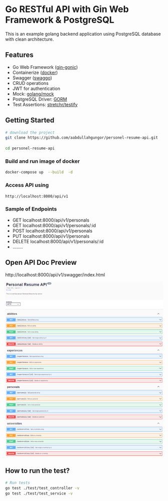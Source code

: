 # Go RESTful API with Gin Web Framework & PostgreSQL
This is an example golang backend application using PostgreSQL database with clean architecture.

## Features
* Go Web Framework ([gin-gonic](https://github.com/gin-gonic/gin))
* Containerize ([docker](https://www.docker.com/))
* Swagger ([swaggo](https://github.com/swaggo/swag))
* CRUD operations
* JWT for authentication
* Mock: [golang/mock](https://github.com/golang/mock)
* PostgreSQL Driver: [GORM](gorm.io/gorm)
* Test Assertions: [stretchr/testify](https://github.com/stretchr/testify)

## Getting Started

```sh
# download the project
git clone https://github.com/aabdullahgungor/personel-resume-api.git

cd personel-resume-api
```

### Build and run image of docker

```bash
docker-compose up  --build  -d
```
### Access API using 

```bash
http://localhost:8000/api/v1
```

### Sample of Endpoints

- GET localhost:8000/api/v1/personals
- GET localhost:8000/api/v1/personals/:id
- POST localhost:8000/api/v1/personals
- PUT localhost:8000/api/v1/personals
- DELETE localhost:8000/api/v1/personals/:id
- ........

## Open API Doc Preview
http://localhost:8000/api/v1/swagger/index.html

![Swagger](.github/images/Swagger.png)

## How to run the test?

```bash
# Run tests
go test ./test/test_controller -v
go test ./test/test_service -v
```
